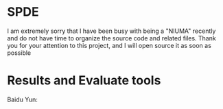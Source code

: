 # SPDE
I am extremely sorry that I have been busy with being a "NIUMA" recently and do not have time to organize the source code and related files. Thank you for your attention to this project, and I will open source it as soon as possible
# Results and Evaluate tools
Baidu Yun:

